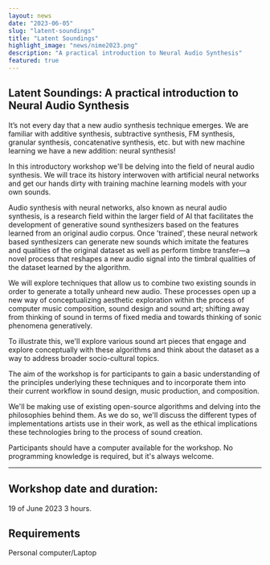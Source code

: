 ```yaml
---
layout: news
date: "2023-06-05"
slug: "latent-soundings"
title: "Latent Soundings"
highlight_image: "news/nime2023.png"
description: "A practical introduction to Neural Audio Synthesis"
featured: true
---
```


<script>
import CaptionedImage from "../../components/Images/CaptionedImage.svelte"
</script>

<CaptionedImage
    src="news/nime2023.png"
    alt="New Interfaces for Musical Expression 2023, Mexico City, Mexico"
    caption="New Interfaces for Musical Expression 2023, Mexico City, Mexico"/>

## Latent Soundings: A practical introduction to Neural Audio Synthesis

It’s not every day that a new audio synthesis technique emerges. We are familiar with additive synthesis, subtractive synthesis, FM synthesis, granular synthesis, concatenative synthesis, etc. but with new machine learning we have a new addition: neural synthesis!

In this introductory workshop we'll be delving into the field of neural audio synthesis. We will trace its history interwoven with artificial neural networks and get our hands dirty with training machine learning models with your own sounds.

Audio synthesis with neural networks, also known as neural audio synthesis, is a research field within the larger field of AI that facilitates the development of generative sound synthesizers based on the features learned from an original audio corpus. Once 'trained', these neural network based synthesizers can generate new sounds which imitate the features and qualities of the original dataset as well as perform timbre transfer—a novel process that reshapes a new audio signal into the timbral qualities of the dataset learned by the algorithm. 

We will explore techniques that allow us to combine two existing sounds in order to generate a totally unheard new audio. These processes open up a new way of conceptualizing aesthetic exploration within the process of computer music composition, sound design and sound art; shifting away from thinking of sound in terms of fixed media and towards thinking of sonic phenomena generatively.

To illustrate this, we'll explore various sound art pieces that engage and explore conceptually with these algorithms and think about the dataset as a way to address broader socio-cultural topics.

The aim of the workshop is for participants to gain a basic understanding of the principles underlying these techniques and to incorporate them into their current workflow in sound design, music production, and composition.

We'll be making use of existing open-source algorithms and delving into the philosophies behind them. As we do so, we'll discuss the different types of implementations artists use in their work, as well as the ethical implications these technologies bring to the process of sound creation.

Participants should have a computer available for the workshop. No programming knowledge is required, but it's always welcome.

<hr>

## Workshop date and duration:

19 of June 2023
3 hours.


## Requirements

Personal computer/Laptop
